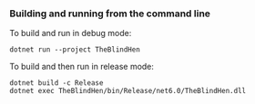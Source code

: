 ### Building and running from the command line

To build and run in debug mode:
```
dotnet run --project TheBlindHen
```

To build and then run in release mode:
```
dotnet build -c Release
dotnet exec TheBlindHen/bin/Release/net6.0/TheBlindHen.dll
```
